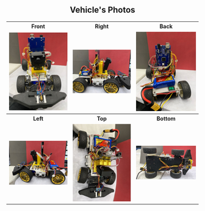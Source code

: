 <h2 align="center">Vehicle's Photos</h2>

<table>
  <tr>
    <th>Front</th>
    <th>Right</th>
    <th>Back</th>
  </tr>
  <tr>
    <td><img src="front.jpg" width="200"/></td>
    <td><img src="right.jpg" width="200"/></td>
    <td><img src="back.jpg" width="200"/></td>
  </tr>
  <tr>
    <th>Left</th>
    <th>Top</th>
    <th>Bottom</th>
  </tr>
  <tr>
    <td><img src="left.jpg" width="200"/></td>
    <td><img src="top.jpg" width="200"/></td>
    <td><img src="bottom.jpg" width="200"/></td>
  </tr>
</table>
